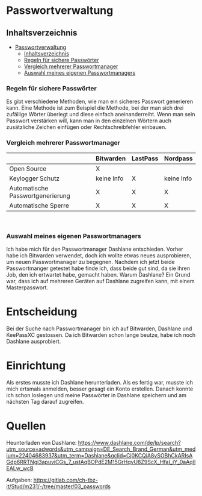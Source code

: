 # Passwortverwaltung

## Inhaltsverzeichnis

- [Passwortverwaltung](#passwortverwaltung)
  - [Inhaltsverzeichnis](#inhaltsverzeichnis)
  - [Regeln für sichere Passwörter](#regeln-für-sichere-passwörter)
  - [Vergleich mehrerer Passwortmanager](#vergleich-mehrerer-passwortmanager)
  - [Auswahl meines eigenen Passwortmanagers](#auswahl-meineseigenen-passwortmanagers)

### Regeln für sichere Passwörter
Es gibt verschiedene Methoden, wie man ein sicheres Passwort generieren kann. Eine Methode ist zum Beispiel die Methode, bei der man sich drei zufällige Wörter überlegt und diese einfach aneinanderreiht. Wenn man sein Passwort verstärken will, kann man in den einzelnen Wörtern auch zusätzliche Zeichen einfügen oder Rechtschreibfehler einbauen.

### Vergleich mehrerer Passwortmanager
|                                  | Bitwarden  | LastPass | Nordpass |
|----------------------------------|------------|----------|----------|
| Open Source                      |      X     |          |          |
| Keylogger Schutz                 | keine Info | X        |keine Info|
| Automatische Passwortgenerierung |      X     | X        | X        |
| Automatische Sperre              |      X     | X        | X        |
<br>

### Auswahl meines eigenen Passwortmanagers
Ich habe mich für den Passwortmanager Dashlane entschieden. Vorher habe ich Bitwarden verwendet, doch ich wollte etwas neues ausprobieren, um neuen Passwortmanager zu begegnen. Nachdem ich jetzt beide Passwortmanger getestet habe finde ich, dass beide gut sind, da sie ihren Job, den ich ertwartet habe, gemacht haben. Warum Dashlane?  Ein Grund war, dass ich auf mehreren Geräten auf Dashlane zugreifen kann, mit einem Masterpasswort. 


# Entscheidung
Bei der Suche nach Passwortmanager bin ich auf Bitwarden, Dashlane und KeePassXC gestossen. Da ich Bitwarden schon lange beutze, habe ich noch Dashlane ausprobiert. 

# Einrichtung
Als erstes musste ich Dashlane herunterladen. Als es fertig war, musste ich mich ertsmals anmelden, besser gesagt ein Konto erstellen. Danach konnte ich schon loslegen und meine Passwörter in Dashlane speichern und am nächsten Tag darauf zugreifen.

# Quellen

Heunterladen von Dashlane:
https://www.dashlane.com/de/lp/search?utm_source=adwords&utm_campaign=DE_Search_Brand_German&utm_medium=22404683937&utm_term=Dashlane&gclid=Cj0KCQiA8vSOBhCkARIsAGdp6RRTNgi3apuviCGs_7_ustAqBOPdE2M15GrHqvU8Z9ScX_HfaI_iY_0aAqIIEALw_wcB

Aufgaben:
https://gitlab.com/ch-tbz-it/Stud/m231/-/tree/master/03_passwords

